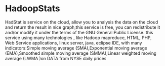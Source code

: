 # HadoopStats
HadStat is service on the cloud, allow you to analysis the data on the cloud and return the result in nice graph,this service is free, you can redistribute it and/or modify it under the terms of the GNU General Public License.   	this service using many technologies , like Hadoop mapreduce, HTML, PHP, Web Service applications, linux server, java, eclipse IDE, with many indicators:Simple moving average (SMA),Exponential moving average (EMA),Smoothed simple moving average (SMMA),Linear weighted moving average (LWMA )on  DATA from NYSE daily prices
